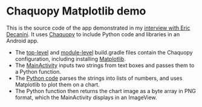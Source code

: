 # Chaquopy Matplotlib demo

This is the source code of the app demonstrated in my [interview with Eric
Decanini](https://www.youtube.com/watch?v=X0JNxGay7JY). It uses
[Chaquopy](https://chaquo.com/chaquopy/) to include Python code and libraries in an Android app.

* The [top-level](https://github.com/chaquo/chaquopy-matplotlib/blob/master/build.gradle) and 
  [module-level](https://github.com/chaquo/chaquopy-matplotlib/blob/master/app/build.gradle) 
  build.gradle files contain the Chaquopy configuration, including installing 
  [Matplotlib](https://matplotlib.org/).
* The [MainActivity](https://github.com/chaquo/chaquopy-matplotlib/blob/master/app/src/main/java/com/chaquo/myapplication/MainActivity.kt) 
  inputs two strings from text boxes and passes them to a Python function.
* The [Python code](https://github.com/chaquo/chaquopy-matplotlib/blob/master/app/src/main/python/plot.py)
  parses the strings into lists of numbers, and uses Matplotlib to plot them on a chart.
* The Python function then returns the chart image as a byte array in PNG format, which the
  MainActivity displays in an ImageView.
